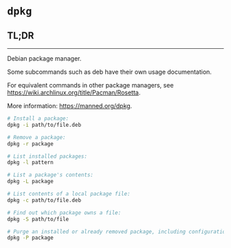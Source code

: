 # `dpkg`


## **TL;DR**
---


Debian package manager.

Some subcommands such as deb have their own usage documentation.

For equivalent commands in other package managers, see <https://wiki.archlinux.org/title/Pacman/Rosetta>.

More information: <https://manned.org/dpkg>.


```sh
# Install a package:
dpkg -i path/to/file.deb

# Remove a package:
dpkg -r package

# List installed packages:
dpkg -l pattern

# List a package's contents:
dpkg -L package

# List contents of a local package file:
dpkg -c path/to/file.deb

# Find out which package owns a file:
dpkg -S path/to/file

# Purge an installed or already removed package, including configuration:
dpkg -P package
```